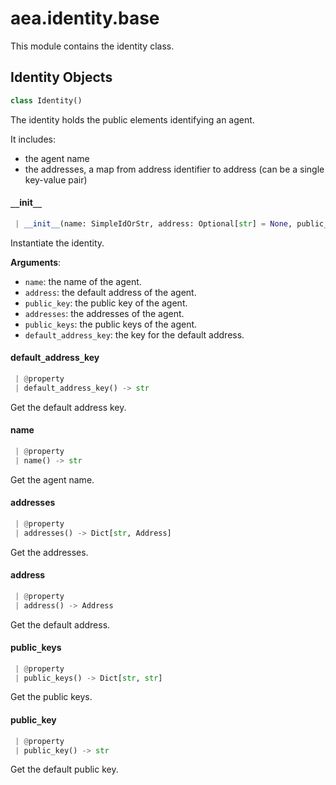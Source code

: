 <a name="aea.identity.base"></a>
# aea.identity.base

This module contains the identity class.

<a name="aea.identity.base.Identity"></a>
## Identity Objects

```python
class Identity()
```

The identity holds the public elements identifying an agent.

It includes:

- the agent name
- the addresses, a map from address identifier to address (can be a single key-value pair)

<a name="aea.identity.base.Identity.__init__"></a>
#### `__`init`__`

```python
 | __init__(name: SimpleIdOrStr, address: Optional[str] = None, public_key: Optional[str] = None, addresses: Optional[Dict[str, Address]] = None, public_keys: Optional[Dict[str, str]] = None, default_address_key: str = DEFAULT_LEDGER) -> None
```

Instantiate the identity.

**Arguments**:

- `name`: the name of the agent.
- `address`: the default address of the agent.
- `public_key`: the public key of the agent.
- `addresses`: the addresses of the agent.
- `public_keys`: the public keys of the agent.
- `default_address_key`: the key for the default address.

<a name="aea.identity.base.Identity.default_address_key"></a>
#### default`_`address`_`key

```python
 | @property
 | default_address_key() -> str
```

Get the default address key.

<a name="aea.identity.base.Identity.name"></a>
#### name

```python
 | @property
 | name() -> str
```

Get the agent name.

<a name="aea.identity.base.Identity.addresses"></a>
#### addresses

```python
 | @property
 | addresses() -> Dict[str, Address]
```

Get the addresses.

<a name="aea.identity.base.Identity.address"></a>
#### address

```python
 | @property
 | address() -> Address
```

Get the default address.

<a name="aea.identity.base.Identity.public_keys"></a>
#### public`_`keys

```python
 | @property
 | public_keys() -> Dict[str, str]
```

Get the public keys.

<a name="aea.identity.base.Identity.public_key"></a>
#### public`_`key

```python
 | @property
 | public_key() -> str
```

Get the default public key.

